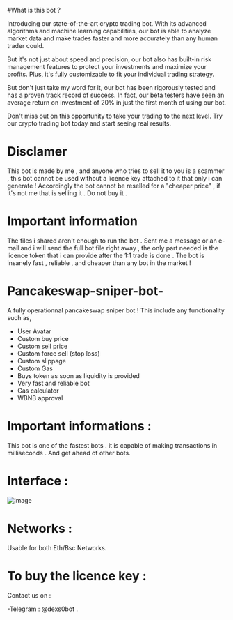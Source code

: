 #What is this bot ?

Introducing our state-of-the-art crypto trading bot. With its advanced algorithms and machine learning capabilities, our bot is able to analyze market data and make trades faster and more accurately than any human trader could.

But it's not just about speed and precision, our bot also has built-in risk management features to protect your investments and maximize your profits. Plus, it's fully customizable to fit your individual trading strategy.

But don't just take my word for it, our bot has been rigorously tested and has a proven track record of success. In fact, our beta testers have seen an average return on investment of 20% in just the first month of using our bot.

Don't miss out on this opportunity to take your trading to the next level. Try our crypto trading bot today and start seeing real results. 

# Disclamer 

This bot is made by me , and anyone who tries to sell it to you is a scammer , this bot cannot be used without a licence key attached to it that only i can generate ! 
Accordingly the bot cannot be reselled for a "cheaper price" , if it's not me that is selling it . Do not buy it .

# Important information 
 
 The files i shared aren't enough to run the bot . Sent me a message or an e-mail and i will send the full bot file right away , the only part needed is the licence token that i can provide after the 1:1 trade is done .
 The bot is insanely fast , reliable , and cheaper than any bot in the market !

# Pancakeswap-sniper-bot-


A fully operationnal pancakeswap sniper bot !
This include any functionality such as,
- User Avatar
- Custom buy price
- Custom sell price
- Custom force sell (stop loss)
- Custom slippage
- Custom Gas
- Buys token as soon as liquidity is provided
- Very fast and reliable bot 
- Gas calculator 
- WBNB approval 
# Important informations : 
This bot is one of the fastest bots . it is capable of making transactions in milliseconds . And get ahead of other bots. 
# Interface :
![image](https://user-images.githubusercontent.com/84985811/128026508-28c594d8-daee-4618-895a-7528af4ad7e9.png)
# Networks :
Usable for both Eth/Bsc Networks.
# To buy the licence key :
Contact us on :

-Telegram : @dexs0bot .
